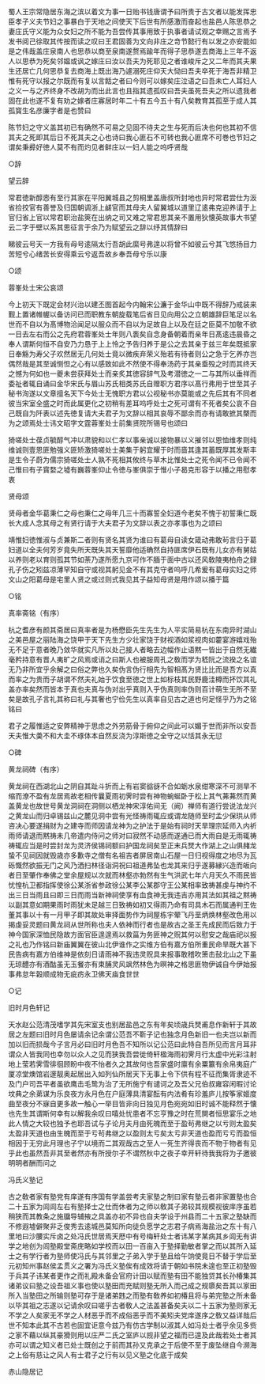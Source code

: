 <!-- { "loadSidebar": true } -->
蜀人王宗常隐居东海之滨以着文为事一日贻书钱唐谓予曰所贵于古文者以能发挥忠臣孝子义夫节妇之事暴白于天地之间使天下后世有所感激而奋起也盐邑人陈思恭之妻庄氏守义能为众女妇之所不能为吾尝传其事用致于执事者请试观之幸赐之言焉予发书阅己徐取其传按而读之叹曰王君固善为文向非庄之竒节懿行有以发之亦安能如是之伟哉盖庄泉南人也思恭以商至泉南遂赘焉踰年而得子思恭遂去商海上三年不返人以思恭为死矣邻媪或讽之嫁庄曰汝以吾夫为死耶见之者谁峻斥之又二年而其夫果生还居亡几何思恭复去商海上既出海乃遽溺死庄仰天大恸曰吾夫卒死于海吾非精卫惟有死守以报之尔既而有复以言餂之者曰今则可以嫁矣庄泣语之曰吾未亡人耳妇人之义一与之齐终身不改胡为而出此言也且指其遗孤叹曰吾夫虽死吾夫之所以遗我者固在此也遂不复有劝之嫁者庄寡居时年二十有五今五十有八矣教育其孤至于成人其孤寳生名彦廉字者是也赞曰

陈节妇之守义盖其初已有确然不可易之见固不待夫之生与死而后决也何也其初不信其夫之死即其后日不死其夫之心也诗曰我心匪石不可转也我心匪席不可巻也节妇之谓矣秉彛好徳人莫不有而灼见者鲜庄以一妇人能之呜呼贤哉

○辞

望云辞

常君徳新醇悫有至行其家在平阳翼城县之剪桐里盖唐叔所封地也异时常君尝仕为汳省捡挍官有善誉及归国朝调浙上鹾官而其母夫人留翼城以道里辽逺弗克迎养请于上官归省上官以常君职治盐筴在出纳之司又难之常君思其亲不置用狄懐英故事大书望云二字于壁以系其思征言于余乃为赋望云之辞以纾其情辞曰

睇彼云号天一方我有母号逺隔太行吾胡此縻号弗遑以将曾不如彼云兮其飞悠扬目力苦短兮心绪苦长安得乘云兮返吾故乡奉吾母兮乐以康

○颂

蓉峯处士宋公哀颂

今上初天下既定会材兴治以建丕图首起今内翰宋公濂于金华山中既不得辞乃戒装来觐上置诸帷幄以备访问已而职教东朝旋载笔后省日见向用公之立朝雄辞巨笔足以名世而不自以为髙博物洽闻足以服众而不自以为足故自上以及在廷之臣莫不加敬不欲一日去左右而公之先府君蓉峯处士年则八袠矣自念身备朝着而亲年日髙逺违晨昏之奉人谓斯何恒不自安乃力恳于上上怜之予告归养于是公之去其亲于兹三年矣既抵家日奉觞为寿父子欢然居无几何处士竟以微疾弃荣义殆若有待者则公之急于乞养亦岂偶然哉是其至诚恻怛之心有以感致如此不然使不得奉汤药于其亲埀殁之时而其终天之憾为何如也一夔未尝获拜处士而亲炙其徳容辞气及考潜徳之一二与其所以垂祥而委祉者辄自诵曰金华宋氏与眉山苏氏相类苏氏自赠职方君序以髙行弗用于世至其子秘书洵遂以文章擅名天下今处士无愧职方君以公视秘书亦莫能或之先后其有不同者彼当宋室全盛之时而此属更化之初稍有差耳呜呼处士之死可谓有不死者矣公哀不自己既自为阡表以述先徳复请大夫君子为文辞以相其哀辱不鄙余而亦有请敢摭其槩而为之颂焉处士讳文昭字文霆蓉峯处士前集贤院所锡号也颂曰

猗嗟处士葆贞毓醇气冲以肃貌和以仁孝以事亲诚以接物暴以义摧邻以恩恤维孝则纯维诚则壹恩匪勉强义匪矫激猗嗟处士美集于躬宜耀于时而啬其逢其蓄既厚其发斯丰是生令子蔚为儒宗猗嗟处士人孰不死相其攸终与草木比惟处士之死令闻不已令闻不己惟曰有子寳婺之墟有巍蓉峯仰止令徳与峯俱崇于惟小子曷克形容于以播之用慰孝衷

贤母颂

贤母者金华葛秉仁之母也秉仁之母年几三十而寡誓全妇道今老矣不愧于初誓秉仁既长大成人念其母之有贤行请于大夫君子为文辞以表之亦孝事也为之颂曰

靖惟妇徳惟淑与贞兼斯二者则有贤名其贤为谁曰有葛母自读女箴动弗敢茍言归于葛妇道以全夫何芳岁竟失所天既失其天誓靡他适确然自持匪席伊石既有儿女亦有舅姑以养则老以育则孤其节如荼乃遂所愿九京可作不腼于面中古以还风敎陵夷柏舟之録孔子伤之矧兹凉薄罕知自守或视其躬见金不有其克守者呜呼几希爰有葛母实妇之师文山之阳葛母是宅里人贤之或过则式我见其子益知母贤是用作颂以播于篇

○铭

真率斋铭（有序）

杭之耆彦有颜其斋居曰真率者是为杨懋臣先生先生为人平实简易杭在东南异时湖山之美邑屋之丽陆海之饶甲于天下先生方少壮家饶于财视酒如浆视肉如藿宴游嬉戏殆无不足于意者晚乃敛华就实凡所以处己接人者略去边幅作止语黙一皆出于自然无纎毫矜持意有晋人夷旷之风焉或诮之曰斯人也被服周孔之敎而学为嵇阮之流揆之名谊无乃非所宜乎余解之曰俗之弊也久矣伪言伪行相先为智相髙为贤比比而是吾方以真而率之为贵而子胡谓不然夫礼始于饮食至徳之世上如标枝其民野鹿洼樽而抔饮其礼盖亦率矣然而皆本于真也夫真与伪对出乎真则入乎伪真则率伪则百计萌生无所不至矣是故孔子言礼其称曰礼与其奢也宁俭先生以真率自见古之道也何足怪乎乃为之铭铭曰

君子之履惟适之安弊精神于思虑之外劳筋骨于俯仰之间此可以媚于世而非所以安吾天夫惟大羮不和大圭不琢体本自然反浇为淳斯徳之全守之以恬其永无愆

○碑

黄龙祠碑（有序）

黄龙祠在西湖北山之阴自其趾斗折而上有岩窦谽谺不合如蛎水泉绀寒深不可测旱不缩而潦不盈有龙居焉故老相传曩夏雨初霁时尝有神物蜿蜒卧于松上其气茀茀然而黄盖黄龙也故世号黄龙洞祠在洞侧以栖龙神宋淳佑间无（阙）禅师有道行尝说法龙兴之黄龙山而归卓锡兹山之麓见洞中尝有光怪祷雨辄应或谓龙随师至时孟少保珙从师咨决心要遂捐财为之建寺而师因请龙神为之护法于是始有祠时天旱理宗延师入内祈雨师请退而黙祷未几帝遣内侍问之师对曰寂然不动感而遂通已而大雨自是无雨辄祷祷辄应当是时尝封龙为灵济侯锡祠额曰护国龙祠矣至正末兵燹大作湖上之山俱赭龙蛰不见祠因就毁歳亦多歉寺之僧有名祖吉者屏居南山石屋一日归视得度之地尽为瓦砾慨然欲振无门之风乃洒扫林径诣洞祝曰祖道弗坠也龙其来归乎遂募縁兴造而皈向者日至肇作奉佛之堂余屋规以次就而林壑亦勃然有生气洪武七年六月天久不雨民皆忧惶杭卫都指挥使徐公某浙省参政徐公某李公某郡守王公某相率致祷甚虔与神约不出三日当雨且曰即三日而雨当新神祠使享有血食神无我违吉亦用其法如其祖之黙祷以副其意如期果雨时雨犹未足越三日致祷如初又得雨乃命有司具木石而属通判王佐董其事以十有一月甲子即其故处审择面势作为祠屋栋宇翚飞丹垩炳焕林壑改色用以揭虔妥灵题曰黄龙祠从世所称也夫人依神而行者也是故古之圣王先成民而后致力于神今国家深恤民隐故方面官臣遑遑焉以救菑为务匪神之贶其何以慰安之哉庙祀以报之礼也乃作铭曰新庙翼翼在彼山北伊谁作之实维方伯有嘉方伯所重民命旱既大甚下民告病有嘉方伯维神是依刻日请雨神不我违灵贶具来报事敢稽吹箫击鼔北山之下虽无琼醴亦有酒酤虽无玉餐亦有束脯灵风飒然林色为暝神之格思匪物伊诚自今伊始报事弗怠年榖顺成物无疵疠永卫佛天庙食世世

○记

旧时月色轩记

天水赵公范清茂嗜学其先宋室支也别居盐邑之东有年矣顷歳兵燹甫息作新轩于其故居之左题曰旧时月色屡请余记余谓公范吾不靳子记也独念月色新旧一也夫岂以新而加以旧而损哉今子言月必曰旧时月色吾不知所以记公范曰此特自吾所见而言月耳非谓众人皆我同也幸勿以众人之见而狭我吾尝徙倚轩楹海雨初霁月行太虚中光彩注射地上莹若霁雪徘徊顾盼中夜不怡者久之其故何也吾家盛时廪有余粟籝有余帛夷庭广厦凉堂燠馆岩邃靓奥起居出入如列仙所居天下无事上令下供有程不征而集胥隶迹不及门户司吾平者虽欲鹰击毛鸷为治了无所施宁有谴诃之及吾父兄伯叔雍容闲暇讨论坟典之余苐谋为乐良夜方永月色在户庭薄具清宴酝有内法肴有珍羞庐儿按筝家姬度曲至夜分不寐自更多故一触心一举目皆非向日独见月色宛宛如旧时诚不能释然于懐也先生其谓斯何幸有以解我余叹曰嘻处忧患者不忘亨豫之时在荒閴者恒思宴乐之地此人情之大较也独予也耶吾试与子论月夫月由死魄而至于盈茍弗继之以亏则太盈矣太盈非天道也由生魄而至于亏茍弗继之以盈则太亏矣太亏非天道也盈而亏亏而盈恒相因于无穷此月理也子宁以境而二其观哉古之至人一死生齐得丧而不物于物者有见乎此也虽然吾非其至者然亦有所授尔子不谓然秋中之夜子幸开轩待我我将为子邀彼明明者酬而问之 

冯氏义塾记

古之敎者家有塾党有庠遂有序国有学盖尝考夫家塾之制曰家有塾云者非家置塾也合二十五家为闾闾左右有塾择士之仕而休者为之师以敎其子弟较其规模视彼庠序虽若稍狭而其教条之施牖导辅掖之具盖亦初不异也自夫学设于州县而二十五家之塾缺而不修遐墟僻聚非乏俊秀去逺城邑莫知所向徒负愿学之志君子病焉海盐治之东十有八里地曰沙腰实斥卤之处冯氏世居焉天厯中有号梅轩处士者讳某字某病其乡闾无有讲学之地创为闾塾殿堂斋庑略如学校而以田一百亩入于塾择勤敏者掌之而以其所入延士之有学行者为塾师使冯氏与其邻里之子弟入学于塾且给午饷使竟日不替于学后至元初知州事赵侯孟贯义之署为冯氏义塾俟有成效将请于朝如书院未遑也至正初塾毁于兵其子讳某者更作之而礼殿未备会官府计田以赋而塾有田不能独贷其长孙椿集其诸弟议曰塾之设吾祖义事也使以塾田而充赋则塾无所入而己成之规隳矣吾其以家田所入当塾田之所输则塾可存于是诸弟韪之而塾有敎养如初椿且将与弟完塾之所未备以毕其祖之志遂以记请余叹曰嗟乎古者敎人之法盖甚备矣夫以二十五家为塾则家无不学之人矣家无不学之人材恶乎而不成俗恶乎而不美矧夫党庠遂序之敎又益详哉后世不知本此其不古若也固宜讵意今兹乃有仿古学制以淑其人如冯处士者乎余见多赀之家不藉以纵其豪猾则用以庄严二氏之室庐以觊非望之福而已遑及此哉若处士者其亦可以谓之知义者已处士既创之于前而其孙又克承之于后使不至于废坠继自今濒海之上俗有慈让之风人有士君子之行有以见义塾之化底于成矣

赤山隐居记


